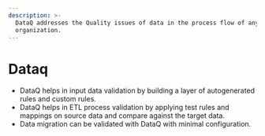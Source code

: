 ```yaml
---
description: >-
  DataQ addresses the Quality issues of data in the process flow of any
  organization.
---
```


# Dataq

* DataQ helps in input data validation by building a layer of autogenerated rules and custom rules.
* DataQ helps in ETL process validation by applying test rules and mappings on source data and compare against the target data.
* Data migration can be validated with DataQ with minimal configuration.









